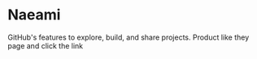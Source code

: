 # Naeami
GitHub's features to explore, build, and share projects.
Product like they page and click the link
